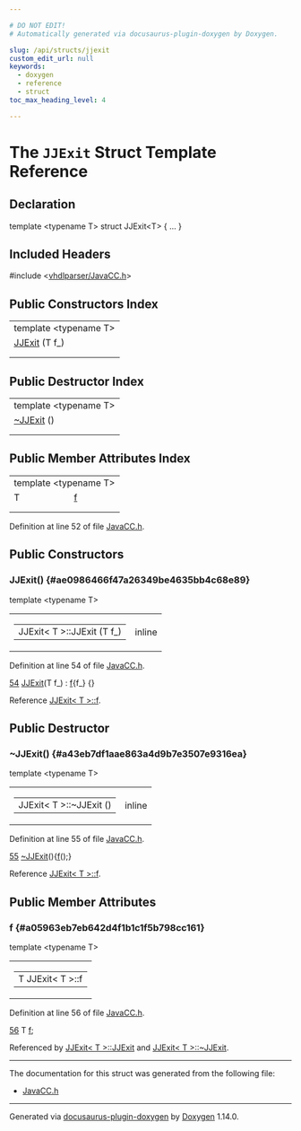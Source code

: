 ```yaml
---

# DO NOT EDIT!
# Automatically generated via docusaurus-plugin-doxygen by Doxygen.

slug: /api/structs/jjexit
custom_edit_url: null
keywords:
  - doxygen
  - reference
  - struct
toc_max_heading_level: 4

---
```


<div class="doxyPage">

# The `JJExit` Struct Template Reference



## Declaration

<div class="doxyDeclaration">
template &lt;typename T&gt;
struct JJExit&lt;T&gt; { ... }
</div>

## Included Headers

<div class="doxyIncludesList">#include &lt;<a href="/web-doxygen/docs/api/files/vhdlparser/javacc-h">vhdlparser/JavaCC.h</a>&gt;
</div>

## Public Constructors Index

<table class="doxyMembersIndex">

<tr class="doxyMemberIndexTemplate">
<td class="doxyMemberIndexTemplate" colspan="2"><div>template &lt;typename T&gt;</div></td>
</tr>
<tr class="doxyMemberIndexItem">
<td class="doxyMemberIndexItemNoTypeNameTemplate" colspan="2" align="left" valign="top"><a href="#ae0986466f47a26349be4635bb4c68e89">JJExit</a> (T f_)</td>
</tr>
<tr class="doxyMemberIndexDescription">
<td class="doxyMemberIndexDescriptionLeft"></td>
<td class="doxyMemberIndexDescriptionRight">
</td>
</tr>
<tr class="doxyMemberIndexSeparator">
<td class="doxyMemberIndexSeparator" colspan="2"></td>
</tr>

</table>

## Public Destructor Index

<table class="doxyMembersIndex">

<tr class="doxyMemberIndexTemplate">
<td class="doxyMemberIndexTemplate" colspan="2"><div>template &lt;typename T&gt;</div></td>
</tr>
<tr class="doxyMemberIndexItem">
<td class="doxyMemberIndexItemNoTypeNameTemplate" colspan="2" align="left" valign="top"><a href="#a43eb7df1aae863a4d9b7e3507e9316ea">~JJExit</a> ()</td>
</tr>
<tr class="doxyMemberIndexDescription">
<td class="doxyMemberIndexDescriptionLeft"></td>
<td class="doxyMemberIndexDescriptionRight">
</td>
</tr>
<tr class="doxyMemberIndexSeparator">
<td class="doxyMemberIndexSeparator" colspan="2"></td>
</tr>

</table>

## Public Member Attributes Index

<table class="doxyMembersIndex">

<tr class="doxyMemberIndexTemplate">
<td class="doxyMemberIndexTemplate" colspan="2"><div>template &lt;typename T&gt;</div></td>
</tr>
<tr class="doxyMemberIndexItem">
<td class="doxyMemberIndexItemTypeTemplate" align="left" valign="top">T</td>
<td class="doxyMemberIndexItemNameTemplate" align="left" valign="top"><a href="#a05963eb7eb642d4f1b1c1f5b798cc161">f</a></td>
</tr>
<tr class="doxyMemberIndexDescription">
<td class="doxyMemberIndexDescriptionLeft"></td>
<td class="doxyMemberIndexDescriptionRight">
</td>
</tr>
<tr class="doxyMemberIndexSeparator">
<td class="doxyMemberIndexSeparator" colspan="2"></td>
</tr>

</table>


<p>Definition at line 52 of file <a href="/web-doxygen/docs/api/files/vhdlparser/javacc-h">JavaCC.h</a>.</p>

<div class="doxySectionDef">

## Public Constructors

### JJExit() {#ae0986466f47a26349be4635bb4c68e89}

<div class="doxyMemberItem">
<div class="doxyMemberProto">
<div class="doxyMemberTemplate">template &lt;typename T&gt;</div>
<table class="doxyMemberLabels">
<tr class="doxyMemberLabels">
<td class="doxyMemberLabelsLeft">
<table class="doxyMemberName">
<tr>
<td class="doxyMemberName">JJExit&lt; T &gt;::JJExit (T f_)</td>
</tr>
</table>
</td>
<td class="doxyMemberLabelsRight">
<span class="doxyMemberLabels">
<span class="doxyMemberLabel inline">inline</span>
</span>
</td>
</tr>
</table>
</div>
<div class="doxyMemberDoc">


<p>Definition at line 54 of file <a href="/web-doxygen/docs/api/files/vhdlparser/javacc-h">JavaCC.h</a>.</p>

<div class="doxyProgramListing">

<div class="doxyCodeLine"><span class="doxyLineNumber"><a href="#ae0986466f47a26349be4635bb4c68e89">54</a></span><span class="doxyLineContent"><span class="doxyHighlight">    <a href="#ae0986466f47a26349be4635bb4c68e89">JJExit</a>(T f_) : <a href="#a05963eb7eb642d4f1b1c1f5b798cc161">f</a>{f_} {}</span></span></div>

</div>


Reference <a href="#a05963eb7eb642d4f1b1c1f5b798cc161">JJExit&lt; T &gt;::f</a>.
</div>
</div>

</div>

<div class="doxySectionDef">

## Public Destructor

### ~JJExit() {#a43eb7df1aae863a4d9b7e3507e9316ea}

<div class="doxyMemberItem">
<div class="doxyMemberProto">
<div class="doxyMemberTemplate">template &lt;typename T&gt;</div>
<table class="doxyMemberLabels">
<tr class="doxyMemberLabels">
<td class="doxyMemberLabelsLeft">
<table class="doxyMemberName">
<tr>
<td class="doxyMemberName">JJExit&lt; T &gt;::~JJExit ()</td>
</tr>
</table>
</td>
<td class="doxyMemberLabelsRight">
<span class="doxyMemberLabels">
<span class="doxyMemberLabel inline">inline</span>
</span>
</td>
</tr>
</table>
</div>
<div class="doxyMemberDoc">


<p>Definition at line 55 of file <a href="/web-doxygen/docs/api/files/vhdlparser/javacc-h">JavaCC.h</a>.</p>

<div class="doxyProgramListing">

<div class="doxyCodeLine"><span class="doxyLineNumber"><a href="#a43eb7df1aae863a4d9b7e3507e9316ea">55</a></span><span class="doxyLineContent"><span class="doxyHighlight">    <a href="#a43eb7df1aae863a4d9b7e3507e9316ea">~JJExit</a>(){<a href="#a05963eb7eb642d4f1b1c1f5b798cc161">f</a>();}</span></span></div>

</div>


Reference <a href="#a05963eb7eb642d4f1b1c1f5b798cc161">JJExit&lt; T &gt;::f</a>.
</div>
</div>

</div>

<div class="doxySectionDef">

## Public Member Attributes

### f {#a05963eb7eb642d4f1b1c1f5b798cc161}

<div class="doxyMemberItem">
<div class="doxyMemberProto">
<div class="doxyMemberTemplate">template &lt;typename T&gt;</div>
<table class="doxyMemberLabels">
<tr class="doxyMemberLabels">
<td class="doxyMemberLabelsLeft">
<table class="doxyMemberName">
<tr>
<td class="doxyMemberName">T JJExit&lt; T &gt;::f</td>
</tr>
</table>
</td>
</tr>
</table>
</div>
<div class="doxyMemberDoc">


<p>Definition at line 56 of file <a href="/web-doxygen/docs/api/files/vhdlparser/javacc-h">JavaCC.h</a>.</p>

<div class="doxyProgramListing">

<div class="doxyCodeLine"><span class="doxyLineNumber"><a href="#a05963eb7eb642d4f1b1c1f5b798cc161">56</a></span><span class="doxyLineContent"><span class="doxyHighlight">    T <a href="#a05963eb7eb642d4f1b1c1f5b798cc161">f</a>;</span></span></div>

</div>


Referenced by <a href="#ae0986466f47a26349be4635bb4c68e89">JJExit&lt; T &gt;::JJExit</a> and <a href="#a43eb7df1aae863a4d9b7e3507e9316ea">JJExit&lt; T &gt;::~JJExit</a>.
</div>
</div>

</div>

<hr/>

<p>The documentation for this struct was generated from the following file:</p>

<ul>
<li><a href="/web-doxygen/docs/api/files/vhdlparser/javacc-h">JavaCC.h</a></li>
</ul>

<hr/>

<p class="doxyGeneratedBy">Generated via <a href="https://github.com/xpack/docusaurus-plugin-doxygen">docusaurus-plugin-doxygen</a> by <a href="https://www.doxygen.nl">Doxygen</a> 1.14.0.</p>

</div>
